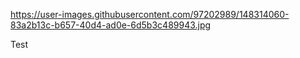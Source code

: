 https://user-images.githubusercontent.com/97202989/148314060-83a2b13c-b657-40d4-ad0e-6d5b3c489943.jpg

Test
